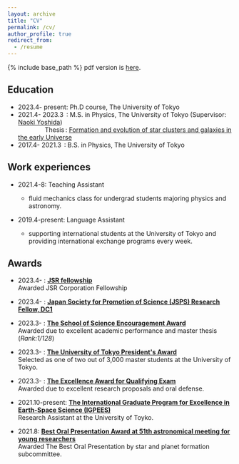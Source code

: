 ```yaml
---
layout: archive
title: "CV"
permalink: /cv/
author_profile: true
redirect_from:
  - /resume
---
```


{% include base_path %}
pdf version is [here](https://yurinanakazato.github.io/files/CV_English.pdf).

## Education  
* 2023.4- present: Ph.D course, The University of Tokyo  
* 2021.4- 2023.3&thinsp; :  M.S. in Physics, The University of Tokyo (Supervisor: [Naoki Yoshida](http://www-utap.phys.s.u-tokyo.ac.jp/naoki.yoshida/))   
&emsp;&emsp;&emsp;&emsp; 
Thesis&thinsp;: [Formation and evolution of star clusters and galaxies in the early Universe](http://www-utap.phys.s.u-tokyo.ac.jp/Theses/M_Nakazato.pdf)
* 2017.4- 2021.3&thinsp; :  B.S. in Physics, The University of Tokyo



## Work experiences
* 2021.4-8: Teaching Assistant
  * fluid mechanics class for undergrad students majoring physics and astronomy.
 
* 2019.4-present: Language Assistant
  * supporting international students at the University of Tokyo and providing international exchange programs every week.

## Awards  
- 2023.4- : __[JSR fellowship](https://curie.phys.s.u-tokyo.ac.jp/en/fellowship/)__  
Awarded JSR Corporation Fellowship  
- 2023.4- : __[Japan Society for Promotion of Science (JSPS) Research Fellow, DC1](https://www.jsps.go.jp/english/e-pd/index.html)__ 
- 2023.3- : __[The School of Science Encouragement Award](https://www.phys.s.u-tokyo.ac.jp/award/37776/)__   
Awarded due to excellent academic performance and master thesis (_Rank:1/128_)
- 2023.3- : __[The University of Tokyo President's Award](https://www.phys.s.u-tokyo.ac.jp/award/37776/)__  
Selected as one of two out of 3,000 master students at the University of Tokyo.
- 2023.3- : __[The Excellence Award for Qualifying Exam](https://www.s.u-tokyo.ac.jp/en/IGPEES/news/2023-01.html)__  
Awarded due to excellent research proposals and oral defense.
- 2021.10-present: __[The International Graduate Program for Excellence in Earth-Space Science (IGPEES)](https://www.s.u-tokyo.ac.jp/en/IGPEES/index.html)__     
Research Assistant at the University of Toyko. 

- 2021.8: __[Best Oral Presentation Award at 51th astronomical meeting for young researchers](https://astro-wakate.sakura.ne.jp/ss2021/oralawards/)__     
Awarded The Best Oral Presentation by star and planet formation subcommittee. 
